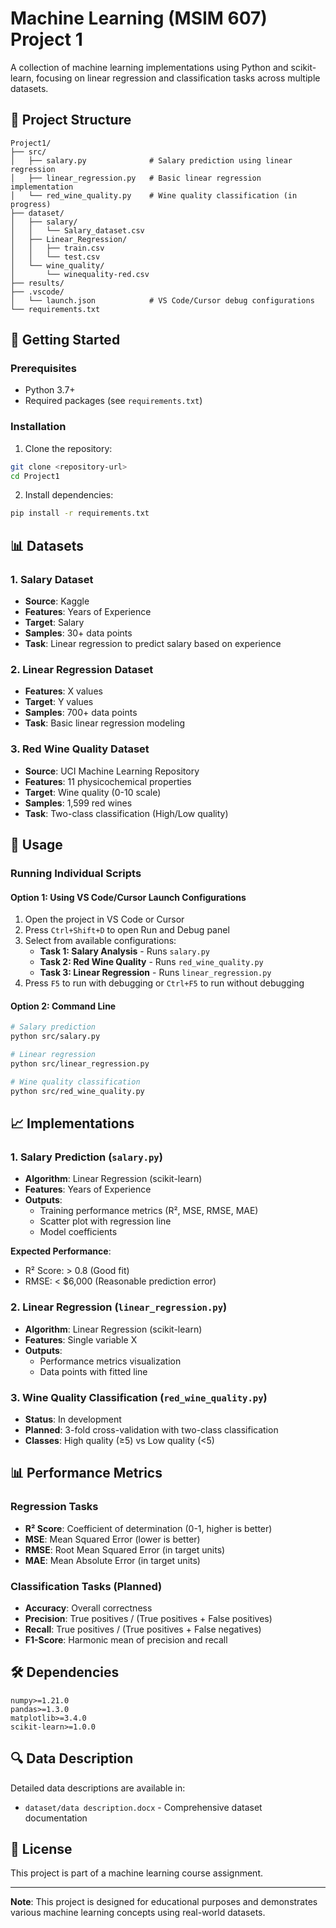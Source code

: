 # Machine Learning (MSIM 607) Project 1

A collection of machine learning implementations using Python and scikit-learn, focusing on linear regression and classification tasks across multiple datasets.

## 📁 Project Structure

```
Project1/
├── src/
│   ├── salary.py              # Salary prediction using linear regression
│   ├── linear_regression.py   # Basic linear regression implementation
│   └── red_wine_quality.py    # Wine quality classification (in progress)
├── dataset/
│   ├── salary/
│   │   └── Salary_dataset.csv
│   ├── Linear_Regression/
│   │   ├── train.csv
│   │   └── test.csv
│   └── wine_quality/
│       └── winequality-red.csv
├── results/ 
├── .vscode/
│   └── launch.json            # VS Code/Cursor debug configurations
└── requirements.txt
```

## 🚀 Getting Started

### Prerequisites

- Python 3.7+
- Required packages (see `requirements.txt`)

### Installation

1. Clone the repository:
```bash
git clone <repository-url>
cd Project1
```

2. Install dependencies:
```bash
pip install -r requirements.txt
```

## 📊 Datasets

### 1. Salary Dataset
- **Source**: Kaggle
- **Features**: Years of Experience
- **Target**: Salary
- **Samples**: 30+ data points
- **Task**: Linear regression to predict salary based on experience

### 2. Linear Regression Dataset
- **Features**: X values
- **Target**: Y values
- **Samples**: 700+ data points
- **Task**: Basic linear regression modeling

### 3. Red Wine Quality Dataset
- **Source**: UCI Machine Learning Repository
- **Features**: 11 physicochemical properties
- **Target**: Wine quality (0-10 scale)
- **Samples**: 1,599 red wines
- **Task**: Two-class classification (High/Low quality)

## 🔧 Usage

### Running Individual Scripts

#### Option 1: Using VS Code/Cursor Launch Configurations
1. Open the project in VS Code or Cursor
2. Press `Ctrl+Shift+D` to open Run and Debug panel
3. Select from available configurations:
   - **Task 1: Salary Analysis** - Runs `salary.py`
   - **Task 2: Red Wine Quality** - Runs `red_wine_quality.py`
   - **Task 3: Linear Regression** - Runs `linear_regression.py`
4. Press `F5` to run with debugging or `Ctrl+F5` to run without debugging

#### Option 2: Command Line
```bash
# Salary prediction
python src/salary.py

# Linear regression
python src/linear_regression.py

# Wine quality classification
python src/red_wine_quality.py
```

## 📈 Implementations

### 1. Salary Prediction (`salary.py`)
- **Algorithm**: Linear Regression (scikit-learn)
- **Features**: Years of Experience
- **Outputs**:
  - Training performance metrics (R², MSE, RMSE, MAE)
  - Scatter plot with regression line
  - Model coefficients

**Expected Performance**:
- R² Score: > 0.8 (Good fit)
- RMSE: < $6,000 (Reasonable prediction error)

### 2. Linear Regression (`linear_regression.py`)
- **Algorithm**: Linear Regression (scikit-learn)
- **Features**: Single variable X
- **Outputs**:
  - Performance metrics visualization
  - Data points with fitted line

### 3. Wine Quality Classification (`red_wine_quality.py`)
- **Status**: In development
- **Planned**: 3-fold cross-validation with two-class classification
- **Classes**: High quality (≥5) vs Low quality (<5)

## 📊 Performance Metrics

### Regression Tasks
- **R² Score**: Coefficient of determination (0-1, higher is better)
- **MSE**: Mean Squared Error (lower is better)
- **RMSE**: Root Mean Squared Error (in target units)
- **MAE**: Mean Absolute Error (in target units)

### Classification Tasks (Planned)
- **Accuracy**: Overall correctness
- **Precision**: True positives / (True positives + False positives)
- **Recall**: True positives / (True positives + False negatives)
- **F1-Score**: Harmonic mean of precision and recall

## 🛠️ Dependencies

```
numpy>=1.21.0
pandas>=1.3.0
matplotlib>=3.4.0
scikit-learn>=1.0.0
```

## 🔍 Data Description

Detailed data descriptions are available in:
- `dataset/data description.docx` - Comprehensive dataset documentation


## 📄 License

This project is part of a machine learning course assignment.

---

**Note**: This project is designed for educational purposes and demonstrates various machine learning concepts using real-world datasets.
